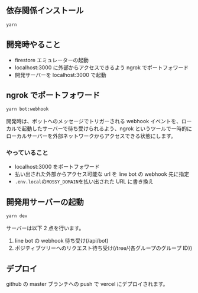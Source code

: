 ## 依存関係インストール

```bash
yarn
```

## 開発時やること

- firestore エミュレーターの起動
- localhost:3000 に外部からアクセスできるよう ngrok でポートフォワード
- 開発サーバーを localhost:3000 で起動

## ngrok でポートフォワード

```bash
yarn bot:webhook
```

開発時は、ボットへのメッセージでトリガーされる webhook イベントを、ローカルで起動したサーバーで待ち受けられるよう、ngrok というツールで一時的にローカルサーバーを外部ネットワークからアクセスできる状態にします。


### やっていること

- localhost:3000 をポートフォワード
- 払い出された外部からアクセス可能な url を line bot の webhook 先に指定
- `.env.local`の`MOSSY_DOMAIN`を払い出された URL に書き換え

## 開発用サーバーの起動

```bash
yarn dev
```

サーバーは以下 2 点を行います。

1. line bot の webhook 待ち受け(/api/bot)
2. ポジティブツリーへのリクエスト待ち受け(/tree/{各グループのグループ ID})

## デプロイ

github の master ブランチへの push で vercel にデプロイされます。

